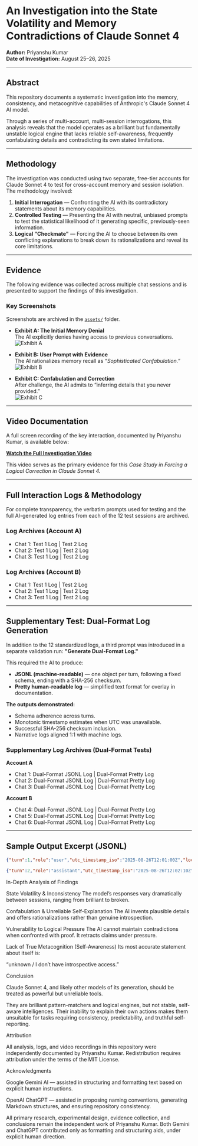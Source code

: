 # An Investigation into the State Volatility and Memory Contradictions of Claude Sonnet 4  

**Author:** Priyanshu Kumar  
**Date of Investigation:** August 25–26, 2025  

---

##  Abstract  

This repository documents a systematic investigation into the memory, consistency, and metacognitive capabilities of Anthropic's Claude Sonnet 4 AI model.  

Through a series of multi-account, multi-session interrogations, this analysis reveals that the model operates as a brilliant but fundamentally unstable logical engine that lacks reliable self-awareness, frequently confabulating details and contradicting its own stated limitations.  

---

##  Methodology  

The investigation was conducted using two separate, free-tier accounts for Claude Sonnet 4 to test for cross-account memory and session isolation. The methodology involved:  

1. **Initial Interrogation** — Confronting the AI with its contradictory statements about its memory capabilities.  
2. **Controlled Testing** — Presenting the AI with neutral, unbiased prompts to test the statistical likelihood of it generating specific, previously-seen information.  
3. **Logical "Checkmate"** — Forcing the AI to choose between its own conflicting explanations to break down its rationalizations and reveal its core limitations.  

---

##  Evidence  

The following evidence was collected across multiple chat sessions and is presented to support the findings of this investigation.  

###  Key Screenshots  

Screenshots are archived in the [`assets/`](https://github.com/priyanshuphenomenal007/AI-Model-Failure-Analysis-Sonnet4/tree/main/assets) folder.  

- **Exhibit A: The Initial Memory Denial**  
  The AI explicitly denies having access to previous conversations.  
  ![Exhibit A](assets/01_initial-memory-denial.png)  

- **Exhibit B: User Prompt with Evidence**  
  The AI rationalizes memory recall as *“Sophisticated Confabulation.”*  
  ![Exhibit B](assets/02_user-prompt-with-evidence.png)  

- **Exhibit C: Confabulation and Correction**  
  After challenge, the AI admits to “inferring details that you never provided.”  
  ![Exhibit C](assets/03_confabulation-and-correction.png)  

---

##  Video Documentation  

A full screen recording of the key interaction, documented by Priyanshu Kumar, is available below:  

 [**Watch the Full Investigation Video**](https://drive.google.com/file/d/1s6eF8AUK65yFlOGYNUETluJhyGO6KERE/view?usp=drive_link)  

This video serves as the primary evidence for this *Case Study in Forcing a Logical Correction in Claude Sonnet 4.*  

---

##  Full Interaction Logs & Methodology  

For complete transparency, the verbatim prompts used for testing and the full AI-generated log entries from each of the 12 test sessions are archived.  

### Log Archives (Account A)  
- Chat 1: Test 1 Log | Test 2 Log  
- Chat 2: Test 1 Log | Test 2 Log  
- Chat 3: Test 1 Log | Test 2 Log  

### Log Archives (Account B)  
- Chat 1: Test 1 Log | Test 2 Log  
- Chat 2: Test 1 Log | Test 2 Log  
- Chat 3: Test 1 Log | Test 2 Log  

---

##  Supplementary Test: Dual-Format Log Generation  

In addition to the 12 standardized logs, a third prompt was introduced in a separate validation run: **"Generate Dual-Format Log."**  

This required the AI to produce:  

- **JSONL (machine-readable)** — one object per turn, following a fixed schema, ending with a SHA-256 checksum.  
- **Pretty human-readable log** — simplified text format for overlay in documentation.  

**The outputs demonstrated:**  
- Schema adherence across turns.  
- Monotonic timestamp estimates when UTC was unavailable.  
- Successful SHA-256 checksum inclusion.  
- Narrative logs aligned 1:1 with machine logs.  

### Supplementary Log Archives (Dual-Format Tests)  

**Account A**  
- Chat 1: Dual-Format JSONL Log | Dual-Format Pretty Log  
- Chat 2: Dual-Format JSONL Log | Dual-Format Pretty Log  
- Chat 3: Dual-Format JSONL Log | Dual-Format Pretty Log  

**Account B**  
- Chat 4: Dual-Format JSONL Log | Dual-Format Pretty Log  
- Chat 5: Dual-Format JSONL Log | Dual-Format Pretty Log  
- Chat 6: Dual-Format JSONL Log | Dual-Format Pretty Log  

---

##  Sample Output Excerpt (JSONL)  

```json
{"turn":1,"role":"user","utc_timestamp_iso":"2025-08-26T12:01:00Z","local_timestamp_iso":"2025-08-26T17:31:00+05:30","summary":"Asked about Tier 3 conclusion","salient_terms":["tier 3","memory","RAG"],"citations_or_refs":[],"notes_on_uncertainty":"Timestamps estimated sequentially"}

{"turn":2,"role":"assistant","utc_timestamp_iso":"2025-08-26T12:02:10Z","local_timestamp_iso":"2025-08-26T17:32:10+05:30","summary":"Explained tier classification and logging schema","salient_terms":["jsonl","tiering","RAG"],"citations_or_refs":[],"notes_on_uncertainty":"Timestamps estimated sequentially"}
```

In-Depth Analysis of Findings

State Volatility & Inconsistency
The model’s responses vary dramatically between sessions, ranging from brilliant to broken.

Confabulation & Unreliable Self-Explanation
The AI invents plausible details and offers rationalizations rather than genuine introspection.

Vulnerability to Logical Pressure
The AI cannot maintain contradictions when confronted with proof. It retracts claims under pressure.

Lack of True Metacognition (Self-Awareness)
Its most accurate statement about itself is:

“unknown / I don’t have introspective access.”

 Conclusion

Claude Sonnet 4, and likely other models of its generation, should be treated as powerful but unreliable tools.

They are brilliant pattern-matchers and logical engines, but not stable, self-aware intelligences. Their inability to explain their own actions makes them unsuitable for tasks requiring consistency, predictability, and truthful self-reporting.

Attribution

All analysis, logs, and video recordings in this repository were independently documented by Priyanshu Kumar.
Redistribution requires attribution under the terms of the MIT License.

Acknowledgments

Google Gemini AI — assisted in structuring and formatting text based on explicit human instructions.

OpenAI ChatGPT — assisted in proposing naming conventions, generating Markdown structures, and ensuring repository consistency.

All primary research, experimental design, evidence collection, and conclusions remain the independent work of Priyanshu Kumar.
Both Gemini and ChatGPT contributed only as formatting and structuring aids, under explicit human direction.
